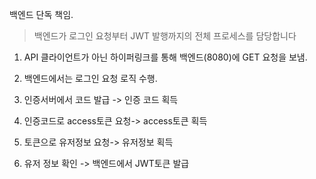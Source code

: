 백엔드 단독 책임.
> 백엔드가 로그인 요청부터 JWT 발행까지의 전체 프로세스를 담당합니다 

1. API 클라이언트가 아닌 하이퍼링크를 통해 백엔드(8080)에 GET 요청을 보냄.

2. 백엔드에서는 로그인 요청 로직 수행.
  1. 인증서버에서 코드 발급 -> 인증 코드 획득 
  2. 인증코드로 access토큰 요청-> access토큰 획득 
  3. 토큰으로 유저정보 요청-> 유저정보 획득

3. 유저 정보 확인 -> 백엔드에서 JWT토큰 발급

